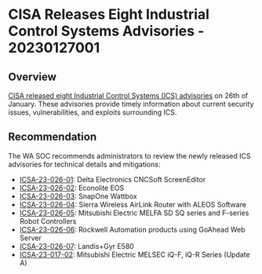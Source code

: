 # CISA Releases Eight Industrial Control Systems Advisories - 20230127001

## Overview
[CISA released eight Industrial Control Systems (ICS) advisories](https://www.cisa.gov/uscert/ncas/current-activity/2023/01/26/cisa-releases-eight-industrial-control-systems-advisories) on 26th of January. These advisories provide timely information about current security issues, vulnerabilities, and exploits surrounding ICS.

## Recommendation
The WA SOC recommends administrators to review the newly released ICS advisories for technical details and mitigations:
-   [ICSA-23-026-01](https://www.cisa.gov/uscert/ics/advisories/icsa-23-026-01): Delta Electronics CNCSoft ScreenEditor
-   [ICSA-23-026-02](https://www.cisa.gov/uscert/ics/advisories/icsa-23-026-02): Econolite EOS
-   [ICSA-23-026-03](https://www.cisa.gov/uscert/ics/advisories/icsa-23-026-03): SnapOne Wattbox
-   [ICSA-23-026-04](https://www.cisa.gov/uscert/ics/advisories/icsa-23-026-04): Sierra Wireless AirLink Router with ALEOS Software
-   [ICSA-23-026-05](https://www.cisa.gov/uscert/ics/advisories/icsa-23-026-05): Mitsubishi Electric MELFA SD SQ series and F-series Robot Controllers
-   [ICSA-23-026-06](https://www.cisa.gov/uscert/ics/advisories/icsa-23-026-06): Rockwell Automation products using GoAhead Web Server
-   [ICSA-23-026-07](https://www.cisa.gov/uscert/ics/advisories/icsa-23-026-07): Landis+Gyr E580
-   [ICSA-23-017-02](https://www.cisa.gov/uscert/ics/advisories/icsa-23-017-02): Mitsubishi Electric MELSEC iQ-F, iQ-R Series (Update A)